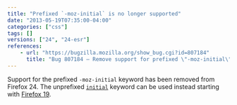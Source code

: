 ```yaml
---
title: "Prefixed `-moz-initial` is no longer supported"
date: "2013-05-19T07:35:00-04:00"
categories: ["css"]
tags: []
versions: ["24", "24-esr"]
references:
    - url: "https://bugzilla.mozilla.org/show_bug.cgi?id=807184"
      title: "Bug 807184 – Remove support for prefixed \"-moz-initial\" CSS keyword, now that we support it unprefixed"
---
```

Support for the prefixed `-moz-initial` keyword has been removed from Firefox 24. The unprefixed [`initial`](https://developer.mozilla.org/docs/Web/CSS/initial) keyword can be used instead starting with [Firefox 19](https://www.fxsitecompat.dev/en-CA/docs/2012/moz-initial-has-been-unprefixed/).

